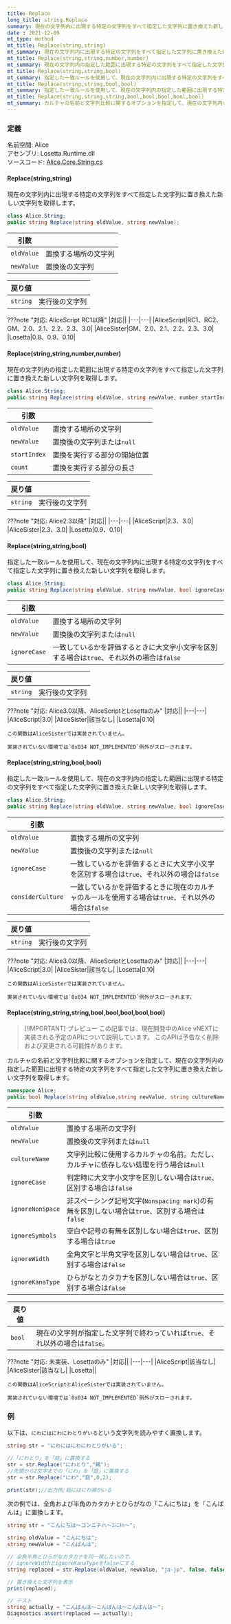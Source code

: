 ```yaml
---
title: Replace
long_title: string.Replace
summary: 現在の文字列内に出現する特定の文字列をすべて指定した文字列に置き換えた新しい文字列を取得します。
date : 2021-12-09
mt_type: method
mt_title: Replace(string,string)
mt_summary: 現在の文字列内に出現する特定の文字列をすべて指定した文字列に置き換えた新しい文字列を取得します。
mt_title: Replace(string,string,number,number)
mt_summary: 現在の文字列内の指定した範囲に出現する特定の文字列をすべて指定した文字列に置き換えた新しい文字列を取得します。
mt_title: Replace(string,string,bool)
mt_summary: 指定した一致ルールを使用して、現在の文字列内に出現する特定の文字列をすべて指定した文字列に置き換えた新しい文字列を取得します。
mt_title: Replace(string,string,bool,bool)
mt_summary: 指定した一致ルールを使用して、現在の文字列内の指定した範囲に出現する特定の文字列をすべて指定した文字列に置き換えた新しい文字列を取得します。
mt_title: Replace(string,string,string,bool,bool,bool,bool,bool)
mt_summary: カルチャの名前と文字列比較に関するオプションを指定して、現在の文字列内の指定した範囲に出現する特定の文字列をすべて指定した文字列に置き換えた新しい文字列を取得します。
---
```


### 定義
名前空間: Alice<br/>
アセンブリ: Losetta.Runtime.dll<br/>
ソースコード: [Alice.Core.String.cs](https://github.com/WSOFT-Project/Losetta/blob/master/Losetta.Runtime/Core/Extension/Alice.Core.String.cs)

#### Replace(string,string)

現在の文字列内に出現する特定の文字列をすべて指定した文字列に置き換えた新しい文字列を取得します。

```cs title="AliceScript"
class Alice.String;
public string Replace(string oldValue, string newValue);
```

|引数| |
|-|-|
|`oldValue`|置換する場所の文字列|
|`newValue`|置換後の文字列|

|戻り値| |
|-|-|
|`string`|実行後の文字列|

???note "対応: AliceScript RC1以降"
    |対応||
    |---|---|
    |AliceScript|RC1、RC2、GM、2.0、2.1、2.2、2.3、3.0|
    |AliceSister|GM、2.0、2.1、2.2、2.3、3.0|
    |Losetta|0.8、0.9、0.10|

#### Replace(string,string,number,number)

現在の文字列内の指定した範囲に出現する特定の文字列をすべて指定した文字列に置き換えた新しい文字列を取得します。

```cs title="AliceScript"
class Alice.String;
public string Replace(string oldValue, string newValue, number startIndex, number length);
```

|引数| |
|-|-|
|`oldValue`|置換する場所の文字列|
|`newValue`|置換後の文字列または`null`|
|`startIndex`|置換を実行する部分の開始位置|
|`count`|置換を実行する部分の長さ|

|戻り値| |
|-|-|
|`string`|実行後の文字列|

???note "対応: Alice2.3以降"
    |対応||
    |---|---|
    |AliceScript|2.3、3.0|
    |AliceSister|2.3、3.0|
    |Losetta|0.9、0.10|

#### Replace(string,string,bool)

指定した一致ルールを使用して、現在の文字列内に出現する特定の文字列をすべて指定した文字列に置き換えた新しい文字列を取得します。

```cs title="AliceScript"
class Alice.String;
public string Replace(string oldValue, string newValue, bool ignoreCase);
```

|引数| |
|-|-|
|`oldValue`|置換する場所の文字列|
|`newValue`|置換後の文字列または`null`|
|`ignoreCase`|一致しているかを評価するときに大文字小文字を区別する場合は`true`、それ以外の場合は`false`|

|戻り値| |
|-|-|
|`string`|実行後の文字列|

???note "対応: Alice3.0以降、AliceScriptとLosettaのみ"
    |対応||
    |---|---|
    |AliceScript|3.0|
    |AliceSister|該当なし|
    |Losetta|0.10|

    この関数はAliceSisterでは実装されていません。

    実装されていない環境では`0x034 NOT_IMPLEMENTED`例外がスローされます。

#### Replace(string,string,bool,bool)

指定した一致ルールを使用して、現在の文字列内の指定した範囲に出現する特定の文字列をすべて指定した文字列に置き換えた新しい文字列を取得します。

```cs title="AliceScript"
class Alice.String;
public string Replace(string oldValue, string newValue, bool ignoreCase, bool considerCulture);
```

|引数| |
|-|-|
|`oldValue`|置換する場所の文字列|
|`newValue`|置換後の文字列または`null`|
|`ignoreCase`|一致しているかを評価するときに大文字小文字を区別する場合は`true`、それ以外の場合は`false`|
|`considerCulture`|一致しているかを評価するときに現在のカルチャのルールを使用する場合は`true`、それ以外の場合は`false`|

|戻り値| |
|-|-|
|`string`|実行後の文字列|


???note "対応: Alice3.0以降、AliceScriptとLosettaのみ"
    |対応||
    |---|---|
    |AliceScript|3.0|
    |AliceSister|該当なし|
    |Losetta|0.10|

    この関数はAliceSisterでは実装されていません。

    実装されていない環境では`0x034 NOT_IMPLEMENTED`例外がスローされます。

#### Replace(string,string,string,bool,bool,bool,bool,bool)

> [!IMPORTANT] プレビュー
> この記事では、現在開発中のAlice vNEXTに実装される予定のAPIについて説明しています。
> このAPIは予告なく削除および変更される可能性があります。

カルチャの名前と文字列比較に関するオプションを指定して、現在の文字列内の指定した範囲に出現する特定の文字列をすべて指定した文字列に置き換えた新しい文字列を取得します。

```cs title="AliceScript"
namespace Alice;
public bool Replace(string oldValue,string newValue, string cultureName, bool ignoreCase = false, bool ignoreNonSpace = false, bool ignoreSymbols = false, bool ignoreWidth = false, bool ignoreKanaType = false);
```

|引数| |
|-|-|
|`oldValue`|置換する場所の文字列|
|`newValue`|置換後の文字列または`null`|
|`cultureName`|文字列比較に使用するカルチャの名前。ただし、カルチャに依存しない処理を行う場合は`null`|
|`ignoreCase`|判定時に大文字小文字を区別しない場合は`true`、区別する場合は`false`|
|`ignoreNonSpace`|非スペーシング記号文字(`Nonspacing mark`)の有無を区別しない場合は`true`、区別する場合は`false`|
|`ignoreSymbols`|空白や記号の有無を区別しない場合は`true`、区別する場合は`true`|
|`ignoreWidth`|全角文字と半角文字を区別しない場合は`true`、区別する場合は`false`|
|`ignoreKanaType`|ひらがなとカタカナを区別しない場合は`true`、区別する場合は`false`|

|戻り値| |
|-|-|
|`bool`|現在の文字列が指定した文字列で終わっていれば`true`、それ以外の場合は`false`。|

???note "対応: 未実装、Losettaのみ"
    |対応||
    |---|---|
    |AliceScript|該当なし|
    |AliceSister|該当なし|
    |Losetta||

    この関数はAliceScriptとAliceSisterでは実装されていません。

    実装されていない環境では`0x034 NOT_IMPLEMENTED`例外がスローされます。

### 例
以下は、`にわにはにわにわとりがいる`という文字列を読みやすく置換します。

```cs title="AliceScript"
string str = "にわにはにわにわとりがいる";

//「にわとり」を「庭」に置換する
str = str.Replace("にわとり","鶏");
//先頭から2文字までの「にわ」を「庭」に置換する
str = str.Replace("にわ","庭",0,2);

print(str);//出力例:庭にはにわ鶏がいる
```

次の例では、全角および半角のカタカナとひらがなの「こんにちは」を「こんばんは」に置換します。

```cs title="AliceScript"
string str = "こんにちは〜コンニチハ〜ｺﾝﾆﾁﾊ〜";

string oldValue = "こんにちは";
string newValue = "こんばんは";

// 全角半角とひらがなカタカナを同一視したいので、
// ignoreWidthとignoreKanaTypeをfalseにする
string replaced = str.Replace(oldValue, newValue, "ja-jp", false, false, false, true, true);

// 置き換えた文字列を表示
print(replaced);

// テスト
string actually = "こんばんは〜こんばんは〜こんばんは〜";
Diagnostics.assert(replaced == actually);
```
